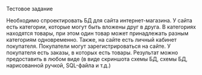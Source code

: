 Тестовое задание

Необходимо спроектировать БД для сайта интернет-магазина.
У сайта есть категории, которые могут быть вложены друг в друга. В категориях
находятся товары, при этом один товар может принадлежать разным категориям
одновременно.
Также, на сайте есть личный кабинет покупателя. Покупатели могут
зарегистрироваться на сайте. У покупателя есть заказы, в которых есть товары.
Результат можно предоставить в любом виде (в виде скриншота схемы БД, схемы
БД, нарисованной ручкой, SQL-файла и т.д.)
